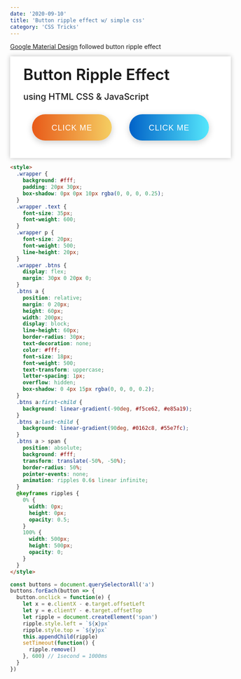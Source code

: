 ```yaml
---
date: '2020-09-10'
title: 'Button ripple effect w/ simple css'
category: 'CSS Tricks'
---
```


[Google Material Design](https://material.io) followed button ripple effect

<style>
  .wrapper {
    background: #fff;
    padding: 20px 30px;
    box-shadow: 0px 0px 10px rgba(0, 0, 0, 0.25);
  }
  .wrapper .text {
    font-size: 35px;
    font-weight: 600;
  }
  .wrapper p {
    font-size: 20px;
    font-weight: 500;
    line-height: 20px;
  }
  .wrapper .btns {
    display: flex;
    margin: 30px 0 20px 0;
  }
  .btns button {
    position: relative;
    margin: 0 20px;
    height: 60px;
    border: none;
    width: 200px;
    display: block;
    line-height: 60px;
    border-radius: 30px;
    text-decoration: none;
    color: #fff;
    font-size: 18px;
    font-weight: 500;
    text-transform: uppercase;
    letter-spacing: 1px;
    overflow: hidden;
    box-shadow: 0 4px 15px rgba(0, 0, 0, 0.2);
  }
  .btns button:first-child {
    background: linear-gradient(-90deg, #f5ce62, #e85a19);
  }
  .btns button:last-child {
    background: linear-gradient(90deg, #0162c8, #55e7fc);
  }
  .btns button > span {
    position: absolute;
    background: #fff;
    transform: translate(-50%, -50%);
    border-radius: 50%;
    pointer-events: none;
    animation: ripples 0.6s linear infinite;
  }
  @keyframes ripples {
    0% {
      width: 0px;
      height: 0px;
      opacity: 0.5;
    }
    100% {
      width: 500px;
      height: 500px;
      opacity: 0;
    }
  }
</style>
<div class="wrapper">
  <div class="text">
    Button Ripple Effect
  </div>
  <p>
    using HTML CSS & JavaScript
  </p>
  <div class="btns">
    <button>Click me</button>
    <button>Click me</button>

  </div>
</div>

<script type="text/javascript">


const buttons = document.querySelectorAll('button')
  buttons.forEach(button => {
    button.onclick = function(e) {

      console.log(e)
      let x = e.clientX - e.target.offsetLeft
      let y = e.clientY - e.target.offsetTop
      let ripple = document.createElement('span')
      ripple.style.left = x + 'px'
      ripple.style.top = y + 'px'
      this.appendChild(ripple)
      setTimeout(function() {
        ripple.remove()
      }, 600) // 1second = 1000ms
    }
})

</script>

```html
<style>
  .wrapper {
    background: #fff;
    padding: 20px 30px;
    box-shadow: 0px 0px 10px rgba(0, 0, 0, 0.25);
  }
  .wrapper .text {
    font-size: 35px;
    font-weight: 600;
  }
  .wrapper p {
    font-size: 20px;
    font-weight: 500;
    line-height: 20px;
  }
  .wrapper .btns {
    display: flex;
    margin: 30px 0 20px 0;
  }
  .btns a {
    position: relative;
    margin: 0 20px;
    height: 60px;
    width: 200px;
    display: block;
    line-height: 60px;
    border-radius: 30px;
    text-decoration: none;
    color: #fff;
    font-size: 18px;
    font-weight: 500;
    text-transform: uppercase;
    letter-spacing: 1px;
    overflow: hidden;
    box-shadow: 0 4px 15px rgba(0, 0, 0, 0.2);
  }
  .btns a:first-child {
    background: linear-gradient(-90deg, #f5ce62, #e85a19);
  }
  .btns a:last-child {
    background: linear-gradient(90deg, #0162c8, #55e7fc);
  }
  .btns a > span {
    position: absolute;
    background: #fff;
    transform: translate(-50%, -50%);
    border-radius: 50%;
    pointer-events: none;
    animation: ripples 0.6s linear infinite;
  }
  @keyframes ripples {
    0% {
      width: 0px;
      height: 0px;
      opacity: 0.5;
    }
    100% {
      width: 500px;
      height: 500px;
      opacity: 0;
    }
  }
</style>
```

```js
const buttons = document.querySelectorAll('a')
buttons.forEach(button => {
  button.onclick = function(e) {
    let x = e.clientX - e.target.offsetLeft
    let y = e.clientY - e.target.offsetTop
    let ripple = document.createElement('span')
    ripple.style.left = `${x}px`
    ripple.style.top = `${y}px`
    this.appendChild(ripple)
    setTimeout(function() {
      ripple.remove()
    }, 600) // 1second = 1000ms
  }
})
```
